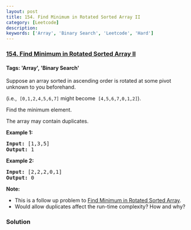 ```yaml
---
layout: post
title: 154. Find Minimum in Rotated Sorted Array II
category: [Leetcode]
description: 
keywords: ['Array', 'Binary Search', 'Leetcode', 'Hard']
---
```

### [154. Find Minimum in Rotated Sorted Array II](https://leetcode.com/problems/find-minimum-in-rotated-sorted-array-ii)

#### Tags: 'Array', 'Binary Search'

<div class="content__u3I1 question-content__JfgR"><div><p>Suppose an array sorted in ascending order is rotated at some pivot unknown to you beforehand.</p>
<p>(i.e.,  <code>[0,1,2,4,5,6,7]</code> might become  <code>[4,5,6,7,0,1,2]</code>).</p>
<p>Find the minimum element.</p>
<p>The array may contain duplicates.</p>
<p><strong>Example 1:</strong></p>
<pre><strong>Input:</strong> [1,3,5]
<strong>Output:</strong> 1</pre>
<p><strong>Example 2:</strong></p>
<pre><strong>Input:</strong> [2,2,2,0,1]
<strong>Output:</strong> 0</pre>
<p><strong>Note:</strong></p>
<ul>
<li>This is a follow up problem to <a href="https://leetcode.com/problems/find-minimum-in-rotated-sorted-array/description/">Find Minimum in Rotated Sorted Array</a>.</li>
<li>Would allow duplicates affect the run-time complexity? How and why?</li>
</ul>
</div></div>

### Solution

